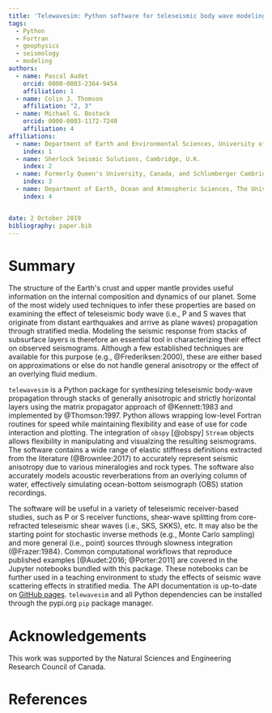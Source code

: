 ```yaml
---
title: 'Telewavesim: Python software for teleseismic body wave modeling'
tags:
  - Python
  - Fortran
  - geophysics
  - seismology
  - modeling
authors:
  - name: Pascal Audet
    orcid: 0000-0003-2364-9454
    affiliation: 1
  - name: Colin J. Thomson
    affiliation: "2, 3"
  - name: Michael G. Bostock
    orcid: 0000-0003-1172-7240
    affiliation: 4
affiliations:
  - name: Department of Earth and Environmental Sciences, University of Ottawa, Canada
    index: 1
  - name: Sherlock Seismic Solutions, Cambridge, U.K.
    index: 2
  - name: Formerly Queen's University, Canada, and Schlumberger Cambridge Research, U.K.
    index: 3
  - name: Department of Earth, Ocean and Atmospheric Sciences, The University of British Columbia, Canada
    index: 4


date: 2 October 2019
bibliography: paper.bib
---
```


# Summary

The structure of the Earth's crust and upper mantle provides useful information on the 
internal composition and dynamics of our planet. Some of the most widely used techniques
to infer these properties are based on examining the effect of teleseismic body wave 
(i.e., P and S waves that originate from distant earthquakes and arrive as plane waves)
propagation through stratified media. Modeling the 
seismic response from stacks of subsurface layers is therefore an essential tool in 
characterizing their effect on observed seismograms. Although a few established techniques
are available for this purpose (e.g., @Frederiksen:2000), these are either based on 
approximations or else do not handle general anisotropy or the effect of an overlying
fluid medium.

``telewavesim`` is a Python package for synthesizing teleseismic 
body-wave propagation through stacks of generally anisotropic and strictly horizontal 
layers using the matrix propagator approach of @Kennett:1983 and implemented by
@Thomson:1997. Python 
allows wrapping low-level Fortran routines for speed while maintaining flexibility
and ease of use for code interaction and plotting. The integration of ``obspy`` 
[@obspy] ``Stream`` objects allows flexibility in manipulating and visualzing 
the resulting seismograms. The software contains a wide range of elastic stiffness 
definitions extracted from the literature (@Brownlee:2017) to accurately represent 
seismic anisotropy due to various mineralogies and rock types. The software also 
accurately models acoustic reverberations from an overlying column of water, 
effectively simulating ocean-bottom seismograph (OBS) station recordings. 

The software will be useful in a variety of teleseismic receiver-based studies, 
such as P or S receiver functions, shear-wave splitting from 
core-refracted teleseismic shear waves (i.e., SKS, SKKS), etc. It may also be the 
starting point for stochastic inverse methods (e.g., Monte Carlo sampling) and more
general (i.e., point) sources through slowness integration (@Frazer:1984}. Common 
computational workflows that reproduce published examples [@Audet:2016; @Porter:2011] 
are covered in the Jupyter notebooks bundled with this package. These notebooks 
can be further used in a teaching environment to study the effects of seismic wave 
scattering effects in stratified media. The API documentation is up-to-date on 
[GitHub pages](https://paudetseis.github.io/Telewavesim/). `telewavesim` and all Python
dependencies can be installed through the pypi.org `pip` package manager.

# Acknowledgements

This work was supported by the Natural Sciences and Engineering Research Council of Canada.

# References